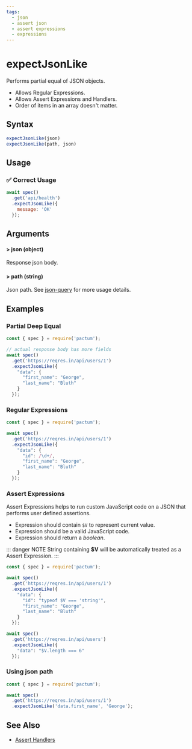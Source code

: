 ```yaml
---
tags:
  - json
  - assert json
  - assert expressions
  - expressions
---
```


# expectJsonLike

Performs partial equal of JSON objects.

- Allows Regular Expressions.
- Allows Assert Expressions and Handlers.
- Order of items in an array doesn't matter.

## Syntax

```js
expectJsonLike(json)
expectJsonLike(path, json)
```

## Usage

### ✅  Correct Usage

```js 
await spec()
  .get('api/health')
  .expectJsonLike({ 
    message: 'OK'
  });
```

## Arguments

#### > json (object)

Response json body.

#### > path (string)

Json path. See [json-query](https://www.npmjs.com/package/json-query) for more usage details.

## Examples

### Partial Deep Equal

```js
const { spec } = require('pactum');

// actual response body has more fields
await spec()
  .get('https://reqres.in/api/users/1')
  .expectJsonLike({
    "data": {
      "first_name": "George",
      "last_name": "Bluth"
    }
  });
```

### Regular Expressions

```js
const { spec } = require('pactum');

await spec()
  .get('https://reqres.in/api/users/1')
  .expectJsonLike({
    "data": {
      "id": /\d+/,
      "first_name": "George",
      "last_name": "Bluth"
    }
  });
```

### Assert Expressions

Assert Expressions helps to run custom JavaScript code on a JSON that performs user defined assertions. 

- Expression should contain `$V` to represent current value.
- Expression should be a valid JavaScript code.
- Expression should return a *boolean*.

::: danger NOTE
String containing **$V** will be automatically treated as a Assert Expression.
:::

```js
const { spec } = require('pactum');

await spec()
  .get('https://reqres.in/api/users/1')
  .expectJsonLike({
    "data": {
      "id": "typeof $V === 'string'",
      "first_name": "George",
      "last_name": "Bluth"
    }
  });

await spec()
  .get('https://reqres.in/api/users')
  .expectJsonLike({
    "data": "$V.length === 6"
  });
```

### Using json path

```js
const { spec } = require('pactum');

await spec()
  .get('https://reqres.in/api/users/1')
  .expectJsonLike('data.first_name', 'George');
```

## See Also

- [Assert Handlers](/api/handlers/addAssertHandler)